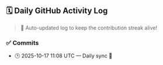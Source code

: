 ## 🗓️ Daily GitHub Activity Log

> 🤖 Auto-updated log to keep the contribution streak alive!

### ✅ Commits

- 🕒 2025-10-17 11:08 UTC — Daily sync 🌿

